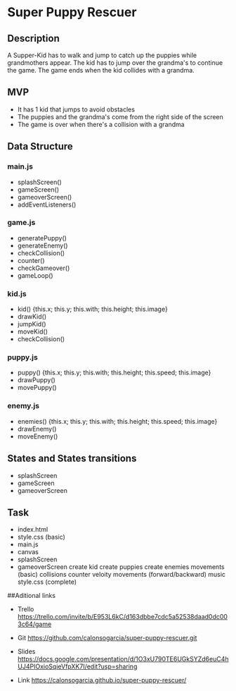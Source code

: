 # **Super Puppy Rescuer**

## **Description**
A Supper-Kid has to walk and jump to catch up the puppies while grandmothers appear. 
The kid has to jump over the grandma's to continue the game.
The game ends when the kid collides with a grandma.


## **MVP**
* It has 1 kid that jumps to avoid obstacles
* The puppies and the grandma's come from the right side of the screen
* The game is over when there's a collision with a grandma



## **Data Structure**

### main.js
* splashScreen()
* gameScreen()
* gameoverScreen()
* addEventListeners()

### game.js
* generatePuppy()
* generateEnemy()
* checkCollision()
* counter()
* checkGameover()
* gameLoop()

### kid.js
* kid() {this.x; this.y; this.with; this.height; this.image}
* drawKid()
* jumpKid()
* moveKid()
* checkCollision()

### puppy.js
* puppy() {this.x; this.y; this.with; this.height; this.speed; this.image}
* drawPuppy()
* movePuppy()

### enemy.js
* enemies() {this.x; this.y; this.with; this.height; this.speed; this.image}
* drawEnemy()
* moveEnemy()


## States and States transitions
* splashScreen
* gameScreen
* gameoverScreen


## Task
* index.html
* style.css (basic)
* main.js
* canvas
* splashScreen
* gameoverScreen
create kid
create puppies
create enemies
movements (basic)
collisions
counter
veloity
movements (forward/backward)
music
style.css (complete)



##Aditional links
- Trello
https://trello.com/invite/b/E953L6kC/d163dbbe7cdc5a52538daad0dc003c64/game

- Git
https://github.com/calonsogarcia/super-puppy-rescuer.git

- Slides
https://docs.google.com/presentation/d/1O3xU790TE6UGkSYZd6euC4hUJ4PIOxioSqieVfpXK7I/edit?usp=sharing

- Link
https://calonsogarcia.github.io/super-puppy-rescuer/